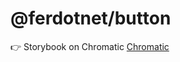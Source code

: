 # @ferdotnet/button

👉 Storybook on Chromatic [Chromatic](https://www.chromatic.com/component?appId=64c8cacd902338e27e11f99c&csfId=components-button&buildNumber=3&k=64c8d08102f28d9bfd317232-1200-interactive-true&h=6&b=-1&inviteToken=chpi_5238e6627c2a47828a733b7305ee9c7f)

